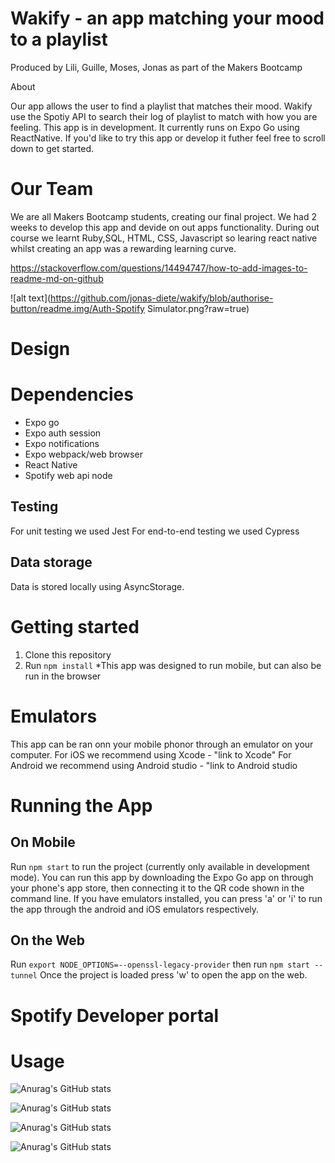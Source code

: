 # Wakify - an app matching your mood to a playlist

Produced by Lili, Guille, Moses, Jonas as part of the Makers Bootcamp

 
 About
 
 Our app allows the user to find a playlist that matches their mood. Wakify use the Spotiy API to search their log of playlist to match with how you are feeling. This app is in development. It currently runs on Expo Go using ReactNative. If you'd like to try this app or develop it futher feel free to scroll down to get started.

 # Our Team 

 We are all Makers Bootcamp students, creating our final project. We had 2 weeks to develop this app and devide on out apps functionality. During out course we learnt Ruby,SQL, HTML, CSS, Javascript so learing react native whilst creating an app was a rewarding learning curve.

https://stackoverflow.com/questions/14494747/how-to-add-images-to-readme-md-on-github

![alt text](https://github.com/jonas-diete/wakify/blob/authorise-button/readme.img/Auth-Spotify Simulator.png?raw=true)



# Design

# Dependencies

- Expo go 
- Expo auth session
- Expo notifications
- Expo webpack/web browser
- React Native
- Spotify web api node
## Testing
For unit testing we used Jest
For end-to-end testing we used Cypress

## Data storage
Data is stored locally using AsyncStorage.

# Getting started
1. Clone this repository
2. Run 
```npm install```
*This app was designed to run mobile, but can also be run in the browser


# Emulators 
This app can be ran onn  your mobile phonor through an emulator on your computer. 
For iOS we recommend using Xcode - "link to Xcode"
For Android we recommend using Android studio - "link to Android studio

# Running the App
## On Mobile
Run `npm start` to run the project (currently only available in development mode).
You can run this app by downloading the Expo Go app on through your phone's app store, 
then connecting it to the QR code shown in the command line.
If you have emulators installed, you can press 'a' or 'i' to run the app through the android and iOS emulators respectively.

## On the Web
Run 
```export NODE_OPTIONS=--openssl-legacy-provider```
then run 
```npm start --tunnel```
Once the project is loaded press 'w' to open the app on the web.

# Spotify Developer portal

# Usage


![Anurag's GitHub stats](https://github-readme-stats.vercel.app/api?username=itsmosho&show_icons=true&theme=transparent)

![Anurag's GitHub stats](https://github-readme-stats.vercel.app/api?username=GuillerminaLorenzo&show_icons=true&theme=transparent)

![Anurag's GitHub stats](https://github-readme-stats.vercel.app/api?username=jonas-diete&show_icons=true&theme=transparent)

![Anurag's GitHub stats](https://github-readme-stats.vercel.app/api?username=MillieKS&show_icons=true&theme=transparent)